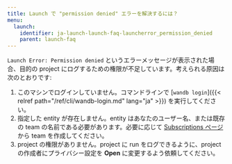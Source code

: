 ```yaml
---
title: Launch で "permission denied" エラーを解決するには？
menu:
  launch:
    identifier: ja-launch-launch-faq-launcherror_permission_denied
    parent: launch-faq
---
```


`Launch Error: Permission denied` というエラーメッセージが表示された場合、目的の project にログするための権限が不足しています。考えられる原因は次のとおりです:

1. このマシンでログインしていません。コマンドラインで [`wandb login`]({{< relref path="/ref/cli/wandb-login.md" lang="ja" >}}) を実行してください。
2. 指定した entity が存在しません。entity はあなたのユーザー名、または既存の team の名前である必要があります。必要に応じて [Subscriptions ページ](https://app.wandb.ai/billing) から team を作成してください。
3. project の権限がありません。project に run をログできるように、project の作成者にプライバシー設定を **Open** に変更するよう依頼してください。